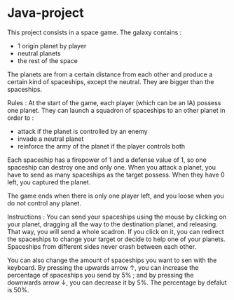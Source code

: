 # Java-project

This project consists in a space game. The galaxy contains :
- 1 origin planet by player
- neutral planets
- the rest of the space

The planets are from a certain distance from each other and produce a certain kind of spaceships, except the neutral. They are bigger than the spaceships.

Rules : At the start of the game, each player (which can be an IA) possess one planet. They can launch a squadron of spaceships to an other planet in order to :
- attack if the planet is controlled by an enemy
- invade a neutral planet
- reinforce the army of the planet if the player controls both 

Each spaceship has a firepower of 1 and a defense value of 1, so one spaceship can destroy one and only one. When you attack a planet, you have to send as many spaceships as the target possess. When they have 0 left, you captured the planet. 

The game ends when there is only one player left, and you loose when you do not control any planet.


Instructions : You can send your spaceships using the mouse by clicking on your planet, dragging all the way to the destination planet, and releasing. That way, you will send a whole scadron. If you click on it, you can redirect the spaceships to change your target or decide to help one of your planets. Spaceships from different sides never crash between each other.

You can also change the amount of spaceships you want to sen with the keyboard. By pressing the upwards arrow ↑, you can increase the percentage of spaceships you send by 5% ; and by pressing the downwards arrow ↓, you can decrease it by 5%. The percentage by defalut is 50%.
